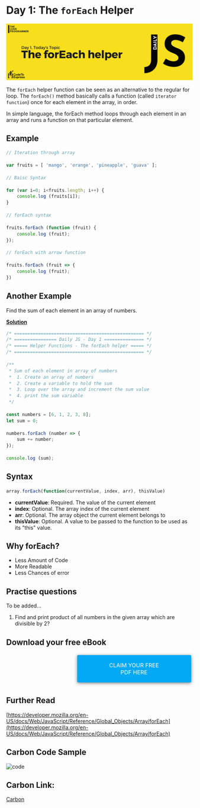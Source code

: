 # Day 1: The `forEach` Helper

![The forEach helper](./cover.png)

The `forEach` helper function can be seen as an alternative to the regular for loop. The `forEach()` method basically calls a function (called `iterator function`) once for each element in the array, in order. 

In simple language, the forEach method loops through each element in an array and runs a function on that particular element.

## Example

```js
// Iteration through array

var fruits = [ 'mango', 'orange', 'pineapple', 'guava' ];

// Baisc Syntax

for (var i=0; i<fruits.length; i++) {
    console.log (fruits[i]);
}

// forEach syntax

fruits.forEach (function (fruit) {
    console.log (fruit);
});

// forEach with arrow function

fruits.forEach (fruit => {
    console.log (fruit);
})
```

## Another Example

Find the sum of each element in an array of numbers.

[**Solution**](./2.js)

```js
/* ================================================= */
/* ================ Daily JS - Day 1 =============== */
/* ===== Helper Functions - The forEach helper ===== */
/* ================================================= */

/**
 * Sum of each element in array of numbers
 *  1. Create an array of numbers
 *  2. Create a variable to hold the sum
 *  3. Loop over the array and increment the sum value
 *  4. print the sum variable
 */

const numbers = [6, 1, 2, 3, 8];
let sum = 0;

numbers.forEach (number => {
    sum += number;
});

console.log (sum);
```

## Syntax

```js
array.forEach(function(currentValue, index, arr), thisValue)
```

- **currentValue**: Required. The value of the current element
- **index**: Optional. The array index of the current element
- **arr**: Optional. The array object the current element belongs to
- **thisValue**: Optional. A value to be passed to the function to be used as its "this" value.

## Why forEach?

- Less Amount of Code
- More Readable
- Less Chances of error

## Practise questions

To be added...
 1) Find and print product of all numbers in the given array which are divisible by 2?



## Download your free eBook

<a href="./ebook.pdf" style="display: inline-block; margin: 0.3em; padding: 1.2em 5em; overflow: hidden; position: relative; text-decoration: none; text-transform: uppercase; border-radius: 3px;  -webkit-transition: 0.3s; -moz-transition: 0.3s; -ms-transition: 0.3s; -o-transition: 0.3s;  transition: 0.3s; box-shadow: 0 2px 10px rgba(0,0,0,0.5); border: none;  font-size: 15px; text-align: center;   background-color: #03A9F4; color: white; margin-left: 38%;" download class="btn-rounded-white">Claim Your Free PDF Here</a>

## Further Read

[https://developer.mozilla.org/en-US/docs/Web/JavaScript/Reference/Global_Objects/Array/forEach](https://developer.mozilla.org/en-US/docs/Web/JavaScript/Reference/Global_Objects/Array/forEach)

## Carbon Code Sample

![code](https://user-images.githubusercontent.com/26179770/68589845-02bfc200-04b3-11ea-8e46-a74e8de8f16c.png)

## Carbon Link:

[Carbon](https://carbon.now.sh/?bg=rgba(248%2C231%2C28%2C1)&t=blackboard&wt=none&l=auto&ds=false&dsyoff=20px&dsblur=68px&wc=true&wa=true&pv=56px&ph=56px&ln=false&fl=1&fm=Fira%20Code&fs=14px&lh=152%25&si=false&es=2x&wm=false&code=%252F*%2520%253D%253D%253D%253D%253D%253D%253D%253D%253D%253D%253D%253D%253D%253D%253D%253D%253D%253D%253D%253D%253D%253D%253D%253D%253D%253D%253D%253D%253D%253D%253D%253D%253D%253D%253D%253D%253D%253D%253D%253D%253D%253D%253D%253D%253D%253D%253D%253D%253D%2520*%252F%250A%252F*%2520%253D%253D%253D%253D%253D%253D%253D%253D%253D%253D%253D%253D%253D%253D%253D%253D%2520Daily%2520JS%2520-%2520Day%25201%2520%253D%253D%253D%253D%253D%253D%253D%253D%253D%253D%253D%253D%253D%253D%253D%2520*%252F%250A%252F*%2520%253D%253D%253D%253D%253D%2520Helper%2520Functions%2520-%2520The%2520forEach%2520helper%2520%253D%253D%253D%253D%253D%2520*%252F%250A%252F*%2520%253D%253D%253D%253D%253D%253D%253D%253D%253D%253D%253D%253D%253D%253D%253D%253D%253D%253D%253D%253D%253D%253D%253D%253D%253D%253D%253D%253D%253D%253D%253D%253D%253D%253D%253D%253D%253D%253D%253D%253D%253D%253D%253D%253D%253D%253D%253D%253D%253D%2520*%252F%250A%250A%252F**%250A%2520*%2520Sum%2520of%2520each%2520element%2520in%2520array%2520of%2520numbers%250A%2520*%2520%25201.%2520Create%2520an%2520array%2520of%2520numbers%250A%2520*%2520%25202.%2520Create%2520a%2520variable%2520to%2520hold%2520the%2520sum%250A%2520*%2520%25203.%2520Loop%2520over%2520the%2520array%2520and%2520increment%2520the%2520sum%2520value%250A%2520*%2520%25204.%2520print%2520the%2520sum%2520variable%250A%2520*%252F%250A%250Aconst%2520numbers%2520%253D%2520%255B6%252C%25201%252C%25202%252C%25203%252C%25208%255D%253B%250Alet%2520sum%2520%253D%25200%253B%250A%250Anumbers.forEach%2520(number%2520%253D%253E%2520%257B%250A%2520%2520%2520%2520sum%2520%252B%253D%2520number%253B%250A%257D)%253B%250A%250Aconsole.log%2520(sum)%253B)